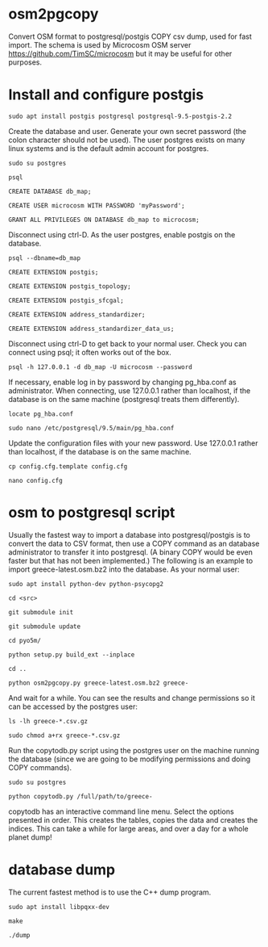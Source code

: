 # osm2pgcopy
Convert OSM format to postgresql/postgis COPY csv dump, used for fast import. The schema is used by Microcosm OSM server https://github.com/TimSC/microcosm but it may be useful for other purposes.

Install and configure postgis
=============================

    sudo apt install postgis postgresql postgresql-9.5-postgis-2.2

Create the database and user. Generate your own secret password (the colon character should not be used). The user postgres exists on many linux systems and is the default admin account for postgres.
    
	sudo su postgres

	psql

	CREATE DATABASE db_map;

	CREATE USER microcosm WITH PASSWORD 'myPassword';

	GRANT ALL PRIVILEGES ON DATABASE db_map to microcosm;

Disconnect using ctrl-D. As the user postgres, enable postgis on the database.

    psql --dbname=db_map

	CREATE EXTENSION postgis;

	CREATE EXTENSION postgis_topology;

	CREATE EXTENSION postgis_sfcgal;

	CREATE EXTENSION address_standardizer;

	CREATE EXTENSION address_standardizer_data_us;
	
Disconnect using ctrl-D to get back to your normal user. Check you can connect using psql; it often works out of the box. 

    psql -h 127.0.0.1 -d db_map -U microcosm --password

If necessary, enable log in by password by changing pg_hba.conf as administrator. When connecting, use 127.0.0.1 rather than localhost, if the database is on the same machine (postgresql treats them differently).

	locate pg_hba.conf

	sudo nano /etc/postgresql/9.5/main/pg_hba.conf

Update the configuration files with your new password. Use 127.0.0.1 rather than localhost, if the database is on the same machine.

	cp config.cfg.template config.cfg

	nano config.cfg

osm to postgresql script
========================

Usually the fastest way to import a database into postgresql/postgis is to convert the data to CSV format, then use a COPY command as an database administrator to transfer it into postgresql. (A binary COPY would be even faster but that has not been implemented.) The following is an example to import greece-latest.osm.bz2 into the database. As your normal user:

    sudo apt install python-dev python-psycopg2

	cd <src>
	
	git submodule init

	git submodule update

	cd pyo5m/

	python setup.py build_ext --inplace

	cd ..
	
	python osm2pgcopy.py greece-latest.osm.bz2 greece-

And wait for a while. You can see the results and change permissions so it can be accessed by the postgres user:

    ls -lh greece-*.csv.gz

	sudo chmod a+rx greece-*.csv.gz

Run the copytodb.py script using the postgres user on the machine running the database (since we are going to be modifying permissions and doing COPY commands). 

	sudo su postgres
	
	python copytodb.py /full/path/to/greece-

copytodb has an interactive command line menu. Select the options presented in order. This creates the tables, copies the data and creates the indices. This can take a while for large areas, and over a day for a whole planet dump!

database dump
=============

The current fastest method is to use the C++ dump program.

	sudo apt install libpqxx-dev 

	make

	./dump



